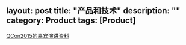 layout: post
title: "产品和技术"
description: ""
category: Product
tags: [Product]
---

[QCon2015的嘉宾演讲资料](http://yun.baidu.com/share/home?uk=387674681&view=share#category/type=0)